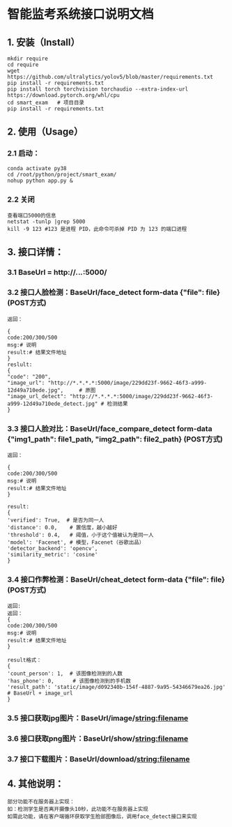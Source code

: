# 智能监考系统接口说明文档

## 1. 安装（Install）
    
    mkdir require
    cd require
    wget https://github.com/ultralytics/yolov5/blob/master/requirements.txt
    pip install -r requirements.txt
    pip install torch torchvision torchaudio --extra-index-url https://download.pytorch.org/whl/cpu
    cd smart_exam   # 项目目录
    pip install -r requirements.txt

## 2. 使用（Usage）

### 2.1 启动：
    conda activate py38
    cd /root/python/project/smart_exam/
    nohup python app.py &
### 2.2 关闭 
    查看端口5000的信息
    netstat -tunlp |grep 5000
    kill -9 123 #123 是进程 PID，此命令可杀掉 PID 为 123 的端口进程

## 3. 接口详情：
### 3.1 BaseUrl = http://*.*.*.*:5000/            
### 3.2 接口人脸检测：BaseUrl/face_detect  form-data {"file": file}  (POST方式)
    返回：

    {
    code:200/300/500
    msg:# 说明
    result:# 结果文件地址
    }
    reslult: 
    {
    "code": "200",
    "image_url": "http://*.*.*.*:5000/image/229dd23f-9662-46f3-a999-12d49a710ede.jpg",     # 原图
    "image_url_detect": "http://*.*.*.*:5000/image/229dd23f-9662-46f3-a999-12d49a710ede_detect.jpg" # 检测结果
    }
### 3.3 接口人脸对比：BaseUrl/face_compare_detect  form-data {"img1_path": file1_path, "img2_path": file2_path}  (POST方式)
    返回：

    {
    code:200/300/500
    msg:# 说明
    result:# 结果文件地址
    }

    result:
    {
    'verified': True,  # 是否为同一人
    'distance': 0.0,    # 置信度，越小越好
    'threshold': 0.4,   # 阈值，小于这个值被认为是同一人
    'model': 'Facenet', # 模型，Facenet（谷歌出品）
    'detector_backend': 'opencv', 
    'similarity_metric': 'cosine'
    }
### 3.4 接口作弊检测：BaseUrl/cheat_detect  form-data {"file": file}  (POST方式)
    返回:
    返回：
    {
    code:200/300/500
    msg:# 说明
    result:# 结果文件地址
    }
    
    result格式：
    {
    'count_person': 1,  # 该图像检测到的人数
    'has_phone': 0,      # 该图像检测到的手机数
    'result_path': 'static/image/d092340b-154f-4887-9a95-54346679ea26.jpg' # BaseUrl + image_url
    }
### 3.5 接口获取jpg图片：BaseUrl/image/<string:filename>
### 3.6 接口获取png图片：BaseUrl/show/<string:filename>
### 3.7 接口下载图片：BaseUrl/download/<string:filename>  

## 4. 其他说明： 
    部分功能不在服务器上实现： 
    如：检测学生是否离开摄像头10秒，此功能不在服务器上实现
    如需此功能，请在客户端循环获取学生脸部图像后，调用face_detect接口来实现
